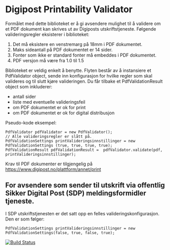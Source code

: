 # Digipost Printability Validator

Formålet med dette biblioteket er å gi avsendere mulighet til å validere om et PDF dokument kan skrives ut av Digiposts utskriftstjeneste. Følgende valideringsregler eksisterer i biblioteket:

1. Det må eksistere en venstremarg på 18mm i PDF dokumentet.
2. Maks sideantall på PDF dokumentet er 14 sider.
3. Fonter som ikke er standard fonter må embeddes i PDF dokumentet.
4. PDF versjon må være fra 1.0 til 1.5

Biblioteket er veldig enkelt å benytte. Flyten består av å instansiere et PdfValidator object, sende inn konfigurasjon for hvilke regler som skal valideres og til slutt kjøre valideringen. Du får tilbake et PdfValidationResult object som inkluderer:

* antall sider
* liste med eventuelle valideringsfeil
* om PDF dokumentet er ok for print
* om PDF dokumentet er ok for digital distribusjon

Pseudo-kode eksempel:

```
PdfValidator pdfValidator = new PdfValidator();
// Alle valideringsregler er slått på.
PdfValidationSettings printValideringsinnstillinger = new PdfValidationSettings (true, true, true, true);
PdfValidationResult pdfValidationResult =  pdfValidator.validate(pdf, printValideringsinnstillinger);
```

Krav til PDF dokumenter er tilgjengelig på https://www.digipost.no/plattform/annet/print

## For avsendere som sender til utskrift via offentlig Sikker Digital Post (SDP) meldingsformidler tjeneste.

I SDP utskriftstjenesten er det satt opp en felles valideringskonfigurasjon. Den er som følger:

```
PdfValidationSettings printValideringsinnstillinger = new PdfValidationSettings(false, true, false, true);
```

[![Build Status](https://travis-ci.org/digipost/printability-validator.svg)](https://travis-ci.org/digipost/printability-validator)
